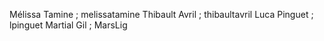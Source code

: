 

Mélissa Tamine ; melissatamine
Thibault Avril ; thibaultavril
Luca Pinguet ; lpinguet
Martial Gil ; MarsLig

